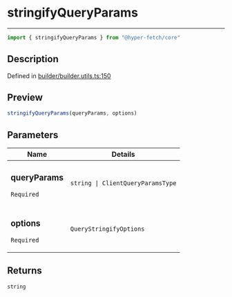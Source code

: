 

# stringifyQueryParams

<div class="api-docs__separator">

---

</div><div class="api-docs__import">

```ts
import { stringifyQueryParams } from "@hyper-fetch/core"
```

</div><div class="api-docs__section">

## Description

</div><div class="api-docs__description"><span class="api-docs__do-not-parse">



</span></div><p class="api-docs__definition">

Defined in [builder/builder.utils.ts:150](https://github.com/BetterTyped/hyper-fetch/blob/3fe127e9/packages/core/src/builder/builder.utils.ts#L150)

</p><div class="api-docs__section">

## Preview

</div><div class="api-docs__preview fn">

```ts
stringifyQueryParams(queryParams, options)
```

</div><div class="api-docs__section">

## Parameters

</div><div class="api-docs__parameters"><table><thead><tr><th>Name</th><th>Details</th></tr></thead><tbody><tr param-data="queryParams"><td class="api-docs__param-name required">

### queryParams 

`Required`

</td><td class="api-docs__param-type">

`string | ClientQueryParamsType`

</td></tr><tr param-data="options"><td class="api-docs__param-name required">

### options 

`Required`

</td><td class="api-docs__param-type">

`QueryStringifyOptions`

</td></tr></tbody></table></div><div class="api-docs__section">

## Returns

</div><div class="api-docs__returns">

```ts
string
```

</div>